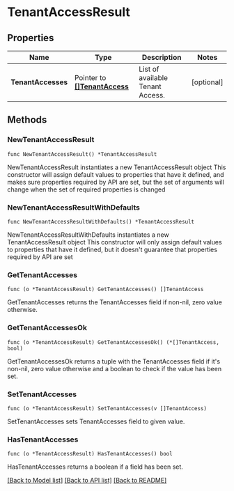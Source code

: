 # TenantAccessResult

## Properties

Name | Type | Description | Notes
------------ | ------------- | ------------- | -------------
**TenantAccesses** | Pointer to [**[]TenantAccess**](TenantAccess.md) | List of available Tenant Access. | [optional] 

## Methods

### NewTenantAccessResult

`func NewTenantAccessResult() *TenantAccessResult`

NewTenantAccessResult instantiates a new TenantAccessResult object
This constructor will assign default values to properties that have it defined,
and makes sure properties required by API are set, but the set of arguments
will change when the set of required properties is changed

### NewTenantAccessResultWithDefaults

`func NewTenantAccessResultWithDefaults() *TenantAccessResult`

NewTenantAccessResultWithDefaults instantiates a new TenantAccessResult object
This constructor will only assign default values to properties that have it defined,
but it doesn't guarantee that properties required by API are set

### GetTenantAccesses

`func (o *TenantAccessResult) GetTenantAccesses() []TenantAccess`

GetTenantAccesses returns the TenantAccesses field if non-nil, zero value otherwise.

### GetTenantAccessesOk

`func (o *TenantAccessResult) GetTenantAccessesOk() (*[]TenantAccess, bool)`

GetTenantAccessesOk returns a tuple with the TenantAccesses field if it's non-nil, zero value otherwise
and a boolean to check if the value has been set.

### SetTenantAccesses

`func (o *TenantAccessResult) SetTenantAccesses(v []TenantAccess)`

SetTenantAccesses sets TenantAccesses field to given value.

### HasTenantAccesses

`func (o *TenantAccessResult) HasTenantAccesses() bool`

HasTenantAccesses returns a boolean if a field has been set.


[[Back to Model list]](../README.md#documentation-for-models) [[Back to API list]](../README.md#documentation-for-api-endpoints) [[Back to README]](../README.md)


